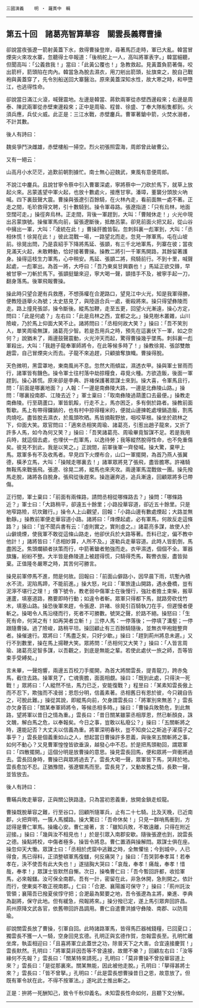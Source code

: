 

`三國演義`　　`明 ‧ 羅貫中　輯`

* * *

## 第五十回　諸葛亮智算華容　關雲長義釋曹操

卻說當夜張遼一箭射黃蓋下水，救得曹操登岸，尋著馬匹走時，軍已大亂。韓當冒煙突火來攻水寨，忽聽得士卒報道：「後梢舵上一人，高叫將軍表字。」韓當細聽，但聞高叫：「公義救我！」當曰：「此黃公覆也！」急教救起。見黃蓋負箭著傷，咬出箭杆，箭頭陷在肉內。韓當急為脫去濕衣，用刀剜出箭頭，扯旗束之，脫自己戰袍與黃蓋穿了，先令別船送回大寨醫治。原來黃蓋深知水性，故大寒之時，和甲墮江，也逃得性命。

卻說當日滿江火滾，喊聲震地。左邊是韓當、蔣欽兩軍從赤壁西邊殺來；右邊是周泰、陳武兩軍從赤壁東邊殺來；正中是周瑜、程普、徐盛、丁奉大隊船隻都到。火須兵應，兵仗火威。此正是：三江水戰，赤壁鏖兵。曹軍著鎗中箭，火焚水溺者，不計其數。

後人有詩曰：

魏吳爭鬥決雌雄，赤壁樓船一掃空。烈火初張照雲海，周郎曾此破曹公。

又有一絕云：

山高月小水茫茫，追歎前朝割據忙。南士無心迎魏武，東風有意便周郎。

不說江中鏖兵。且說甘寧令蔡中引入曹寨深處，寧將蔡中一刀砍於馬下，就草上放起火來。呂蒙遙望中軍火起，也放十數處火，接應甘寧。潘璋，董襲分頭放火吶喊。四下裏鼓聲大震。曹操與張遼引百餘騎，在火林內走，看前面無一處不著。正走之間，毛玠救得文聘，引十數騎到。操令軍尋路。張遼指道：「只有烏林，地面空闊可走。」操徑奔烏林。正走間，背後一軍趕到，大叫：「曹賊休走！」火光中現出呂蒙旗號。操催軍馬向前，留張遼斷後，抵敵呂蒙。卻見前面火把又起，從山谷中擁出一軍，大叫：「凌統在此！」曹操肝膽皆裂。忽刺斜裏一彪軍到，大叫：「丞相休慌！徐晃在此！」彼此混戰一場，一路望北而走。忽見一隊軍馬，屯在山坡前。徐晃出問，乃是袁紹手下降將馬延、張顗，有三千北地軍馬，列寨在彼；當夜見滿天火起，未敢轉動，恰好接著曹操。操教二將引一千軍馬開路，其餘留著護身。操得這枝生力軍馬，心中稍安。馬延、張顗二將，飛騎前行。不到十里，喊聲起處，一彪軍出。為首一將，大呼曰：「吾乃東吳甘興霸也！」馬延正欲交鋒，早被甘寧一刀斬於馬下。張顗挺鎗來迎，寧大喝一聲，顗措手不及，被寧手起一刀，翻身落馬。後軍飛報曹操。

操此時只望合淝有兵救應，不想孫權在合淝路口，望見江中火光，知是我軍得勝，便教陸遜舉火為號；太史慈見了，與陸遜合兵一處，衝殺將來。操只得望彝陵而走。路上撞見張郃，操令斷後。縱馬加鞭，走至五更，回望火光漸遠，操心方定，問曰：「此是何處？」左右曰：「此是烏林之西，宜都之北。」操見樹木叢雜，山川險峻，乃於馬上仰面大笑不止。諸將問曰：「丞相何故大笑？」操曰：「吾不笑別人，單笑周瑜無謀，諸葛亮少智。若是吾用兵之時，預先在這裏伏下一軍，如之奈何？」說猶未了，兩邊鼓聲震動，火光沖天而起，驚得曹操幾乎墜馬。刺斜裏一彪軍殺出，大叫：「我趙子龍奉軍師將令，在此等候多時了！」操教徐晃、張郃雙敵趙雲，自己冒煙突火而去。子龍不來追趕，只顧搶奪旗幟。曹操得脫。

天色微明，黑雲罩地，東南風尚不息。忽然大雨傾盆，濕透衣甲。操與軍士冒雨而行，諸軍皆有饑色。操令軍士往村落中劫掠糧食，尋覓火種。方欲造飯，後面一軍趕到。操心甚慌。原來卻是李典、許褚保護著眾謀士來到。操大喜，令軍馬且行，問：「前面是哪裏地面？」人報：「一邊是南彝陵大路，一邊是北彝陵山路。」操問：「哪裏投南郡、江陵去近？」軍士稟曰：「取南彝陵過葫蘆口去最便。」操教走南彝陵。行至葫蘆口，軍皆飢餒，行走不上，馬亦困乏，多有倒於路者。操教前面暫歇。馬上有帶得鑼鍋的，也有村中掠得糧米的，便就山邊揀乾處埋鍋造飯，割馬肉燒吃。盡皆脫去濕衣，於風頭吹晒。馬皆摘鞍野放，咽咬草根。操坐於疏林之下，仰面大笑。眾官問曰：「適來丞相笑周瑜、諸葛亮，引惹出趙子龍來，又折了許多人馬，如今為何又笑？」操曰：「吾笑諸葛亮、周瑜畢竟智謀不足。若是我用兵時，就這個去處，也埋伏一彪軍馬，以逸待勞；我等縱然脫得性命，也不免重傷矣。彼見不到此，我是以笑之。」正說間，前軍後軍一齊發喊。操大驚，棄甲上馬。眾軍多有不及收馬者。早見四下火煙布合，山口一軍擺開，為首乃燕人張翼德，橫矛立馬，大叫：「操賊走哪裏去！」諸軍眾將見了張飛，盡皆膽寒。許褚騎無鞍馬來戰張飛。張遼、徐晃二將，縱馬也來夾攻。兩邊軍馬混戰做一團。操先撥馬走脫，諸將各自脫身。張飛從後趕來。操迤邐奔逃，追兵漸遠，回顧眾將多已帶傷。

正行間，軍士稟曰：「前面有兩條路，請問丞相從哪條路去？」操問：「哪條路近？」軍士曰：「大路稍平，卻遠五十餘里；小路投華容道，卻近五十餘里。只是地窄路險，坑坎難行。」操令人上山觀望，回報：「小路山邊有數處煙起；大路並無動靜。」操教前軍便走華容道小路。諸將曰：「烽煙起處，必有軍馬，何故反走這條路？」操曰：「豈不聞兵書有云：『虛則實之，實則虛之。』諸葛亮多謀，故使人於山僻燒煙，使我軍不敢從這條山路走，他卻伏兵於大路等著。吾料已定，偏不教中他計！」諸將皆曰：「丞相妙算，人所不及。」遂勒兵走華容道。此時人皆飢倒，馬盡困乏。焦頭爛額者扶策而行，中箭著鎗者勉強而走。衣甲濕透，個個不全。軍器旗旛，紛紛不整。大半皆是彝陵道上被趕得慌，只騎得禿馬，鞍轡衣服，盡皆拋棄。正值隆冬嚴寒之時，其苦何可勝言。

操見前軍停馬不進，問是何故。回報曰：「前面山僻路小，因早晨下雨，坑塹內積水不流，泥陷馬蹄，不能前進。」操大怒，叱曰：「軍旅逢山開路，遇水疊橋，豈有泥濘不堪行之理！」傳下號令，教老弱中傷軍士在後慢行，強壯者擔土束柴，搬草運蘆，填塞道路，務要即時行動；如違令者斬。眾軍只得都下馬，就路旁砍伐竹木，填塞山路。操恐後軍來趕，令張遼、許褚、徐晃引百騎執刀在手，但遲慢者便斬之。操喝令人馬沿棧而行，死者不可勝數。號哭之聲，於路不絕。操怒曰：「生死有命，何哭之有！如再哭者立斬！」三停人馬：一停落後；一停填了溝壑；一停跟隨曹操。過了險峻，路稍平坦。操回顧止有三百餘騎隨後，並無衣甲袍鎧整齊者。操催速行。眾將曰：「馬盡乏矣，只好少歇。」操曰：「趕到荊州將息未遲。」又行不到數里，操在馬上揚鞭大笑。眾將問：「丞相何又大笑？」操曰：「人皆言周瑜、諸葛亮足智多謀，以吾觀之，到底是無能之輩。若使此處伏一旅之師，吾等皆束手受縛矣。」

言未畢，一聲炮響，兩邊五百校刀手擺開，為首大將關雲長，提青龍刀，跨赤兔馬，截住去路。操軍見了，亡魂喪膽，面面相覷。操曰：「既到此處，只得決一死戰！」眾將曰：「人縱然不怯，馬力已乏，安能復戰？」程昱曰：「某素知雲長傲上而不忍下，欺強而不凌弱；恩怨分明，信義素著。丞相舊日有恩於彼，今只親自告之，可脫此難。」操從其說，即縱馬向前，欠身謂雲長曰：「將軍別來無恙？」雲長亦欠身答曰：「關某奉軍師將令，等候丞相多時。」操曰：「曹操兵敗勢危，到此無路，望將軍以昔日之情為重。」雲長曰：「昔日關某雖蒙丞相厚恩，然已斬顏良，誅文醜，解白馬之危，以奉報矣。今日之事，豈敢以私廢公？」操曰：「五關斬將之時，還能記否？大丈夫以信義為重。將軍深明春秋，豈不知庾公之斯追子濯孺子之事乎？」雲長是個義重如山之人，想起當日曹操許多恩義，與後來五關斬將之事，如何不動心？又見曹軍惶惶皆欲垂淚，越發心中不忍。於是把馬頭勒回，謂眾軍曰：「四散擺開。」這個分明是放曹操的意思。操見雲長回馬，便和眾將一齊衝將過去。雲長回身時，曹操已與眾將過去了。雲長大喝一聲，眾軍皆下馬，哭拜於地。雲長愈加不忍。正猶豫間，張遼驟馬而至。雲長見了，又動故舊之情，長歎一聲，並皆放去。

後人有詩曰：

曹瞞兵敗走華容，正與關公狹路逢。只為當初恩義重，放開金鎖走蛟龍。

曹操既脫華容之難，行至谷口，回顧所隨軍兵，止有二十七騎。比及天晚，已近南郡，火把齊明，一簇人馬攔路。操大驚曰：「吾命休矣！」只見一群哨馬衝到，方認得是曹仁軍馬。操纔心安。曹仁接著，言：「雖知兵敗，不敢遠離，只得在附近迎接。」操曰：「幾與汝不相見也！」於是引眾入南郡安歇。隨後張遼也到，說雲長之德。操點將校，中傷者極多，操皆令將息。曹仁置酒與操解悶。眾謀士俱在座。操忽仰天大慟。眾謀士曰：「丞相於虎窟中逃難之時，全無懼怯；今到城中，人已得食，馬已得料，正須整頓軍馬復讎，何反痛哭？」操曰：「吾哭郭奉孝耳！若奉孝在，決不使吾有此大失也！」遂搥胸大哭曰：「哀哉，奉孝！痛哉，奉孝！惜哉，奉孝！」眾謀士皆默然自慚。次日，操喚曹仁曰：「吾今暫回許都，收拾軍馬，必來報讎。汝可保全南郡。吾有一計，密留在此，非急休開，急則開之。依計而行，使東吳不敢正視南郡。」仁曰：「合淝、襄陽誰可保守？」操曰：「荊州託汝管領；襄陽吾已撥夏侯惇守把；合淝最為緊要之地，吾令張遼為主將，樂進、李典為副將，保守此地。但有緩急，飛報將來。」操分撥已定，遂上馬引眾奔回許昌。荊州原降文武各官，依舊帶回許昌調用。曹仁自遣曹洪據守彝陵、南郡、以防周瑜。

卻說關雲長放了曹操，引軍自回。此時諸路軍馬，皆得馬匹器械錢糧，已回夏口；獨雲長不獲一人一騎，空身回見玄德。孔明正與玄德作賀，忽報雲長至。孔明忙離坐席，執盃相迎曰：「且喜將軍立此蓋世之功，除普天下之大害。合宜遠接慶賀！」雲長默然。孔明曰：「將軍莫非因吾等不曾遠接，故爾不樂？」回顧左右曰：「汝等緣何不先報？」雲長曰：「關某特來請死。」孔明曰：「莫非曹操不曾投華容道上來？」雲長曰：「是從那裏來。關某無能，因此被他走脫。」孔明曰：「拏得甚將士來？」雲長曰：「皆不曾拏。」孔明曰：「此是雲長想曹操昔日之恩，故意放了。但既有軍令狀在此，不得不按軍法。」遂叱武士推出斬之。

正是：拚將一死酬知己，致令千秋仰義名。未知雲長性命如何，且聽下文分解。

* * *

